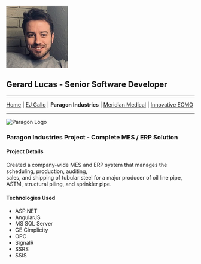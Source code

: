 ![Gerard](self.jfif)
## **Gerard Lucas** - Senior Software Developer
---
[Home](README.md) | [EJ Gallo](GALLO.md) |
**Paragon Industries** |
[Meridian Medical](MERIDIAN.md) |
[Innovative ECMO](ECMO.md)  

---

![Paragon Logo](https://i.imgur.com/IJ1folB.jpg)

### **Paragon Industries Project** - Complete MES / ERP Solution 

#### **Project Details**

Created a company-wide MES and ERP system that manages the scheduling, production, auditing,  
sales, and shipping of tubular steel for a major producer of oil line pipe, ASTM, structural piling, and sprinkler pipe.  

#### **Technologies Used**

+ ASP.NET
+ AngularJS
+ MS SQL Server
+ GE Cimplicity
+ OPC
+ SignalR
+ SSRS
+ SSIS


